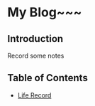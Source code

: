 # My Blog~~~
## Introduction
Record some notes
## Table of Contents
* [Life Record](https://github.com/Garbage-boop/Blog/projects/1 "Some life notes. Do nothing with study...")
